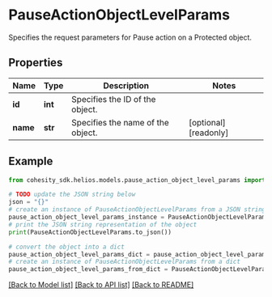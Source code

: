 # PauseActionObjectLevelParams

Specifies the request parameters for Pause action on a Protected object.

## Properties

Name | Type | Description | Notes
------------ | ------------- | ------------- | -------------
**id** | **int** | Specifies the ID of the object. | 
**name** | **str** | Specifies the name of the object. | [optional] [readonly] 

## Example

```python
from cohesity_sdk.helios.models.pause_action_object_level_params import PauseActionObjectLevelParams

# TODO update the JSON string below
json = "{}"
# create an instance of PauseActionObjectLevelParams from a JSON string
pause_action_object_level_params_instance = PauseActionObjectLevelParams.from_json(json)
# print the JSON string representation of the object
print(PauseActionObjectLevelParams.to_json())

# convert the object into a dict
pause_action_object_level_params_dict = pause_action_object_level_params_instance.to_dict()
# create an instance of PauseActionObjectLevelParams from a dict
pause_action_object_level_params_from_dict = PauseActionObjectLevelParams.from_dict(pause_action_object_level_params_dict)
```
[[Back to Model list]](../README.md#documentation-for-models) [[Back to API list]](../README.md#documentation-for-api-endpoints) [[Back to README]](../README.md)


